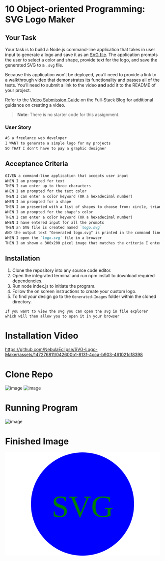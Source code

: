 # 10 Object-oriented Programming: SVG Logo Maker

## Your Task

Your task is to build a Node.js command-line application that takes in user input to generate a logo and save it as an [SVG file](https://en.wikipedia.org/wiki/Scalable_Vector_Graphics). The application prompts the user to select a color and shape, provide text for the logo, and save the generated SVG to a `.svg` file.

Because this application won’t be deployed, you’ll need to provide a link to a walkthrough video that demonstrates its functionality and passes all of the tests. You’ll need to submit a link to the video **and** add it to the README of your project.

Refer to the [Video Submission Guide](https://coding-boot-camp.github.io/full-stack/computer-literacy/video-submission-guide) on the Full-Stack Blog for additional guidance on creating a video.

> **Note**: There is no starter code for this assignment.
### User Story

```md
AS a freelance web developer
I WANT to generate a simple logo for my projects
SO THAT I don't have to pay a graphic designer
```

## Acceptance Criteria

```md
GIVEN a command-line application that accepts user input
WHEN I am prompted for text
THEN I can enter up to three characters
WHEN I am prompted for the text color
THEN I can enter a color keyword (OR a hexadecimal number)
WHEN I am prompted for a shape
THEN I am presented with a list of shapes to choose from: circle, triangle, and square
WHEN I am prompted for the shape's color
THEN I can enter a color keyword (OR a hexadecimal number)
WHEN I have entered input for all the prompts
THEN an SVG file is created named `logo.svg`
AND the output text "Generated logo.svg" is printed in the command line
WHEN I open the `logo.svg` file in a browser
THEN I am shown a 300x200 pixel image that matches the criteria I entered
```


## Installation

1. Clone the repository into any source code editor.
2. Open the integrated terminal and run npm  install to download required dependencies.
3. Run node index.js to initiate the program.
4. Follow the on screen instructions to create your custom logo.
5. To find your design go to the `Generated-Images` folder within the cloned directory.
```
If you want to view the svg you can open the svg in file explorer which will then allow you to open it in your browser
```
# Installation Video
https://github.com/NebulaEclipse/SVG-Logo-Maker/assets/147276811/042600b1-813f-4cca-b903-461021cf8398


# Clone Repo
![image](https://github.com/NebulaEclipse/SVG-Logo-Maker/assets/147276811/440cfd6e-532b-4c77-8de7-a4fc552d10d7)
![image](https://github.com/NebulaEclipse/SVG-Logo-Maker/assets/147276811/f397a3f6-36c6-4891-9eff-ce956e97f9bc)

# Running Program
![image](https://github.com/NebulaEclipse/SVG-Logo-Maker/assets/147276811/29ceeec6-0c3a-4266-90af-f4aae3b283bf)

# Finished Image
![image](Generated-Images/logo_2024-03-13T19-53-26-958Z.svg)
